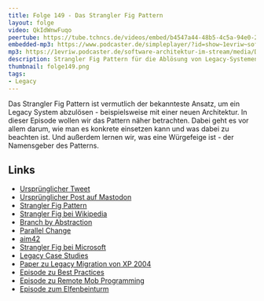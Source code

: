 ```yaml
---
title: Folge 149 - Das Strangler Fig Pattern
layout: folge
video: QkIdWnwFuqo
peertube: https://tube.tchncs.de/videos/embed/b4547a44-48b5-4c5a-94e0-2b12c9558dda
embedded-mp3: https://www.podcaster.de/simpleplayer/?id=show~1evriw~software-architektur-im-stream~pod-56e241a13b7a2ea4ef8566abba&v=1674828597
mp3: https://1evriw.podcaster.de/software-architektur-im-stream/media/Das_Strangler_Fig_Pattern.mp3
description: Strangler Fig Pattern für die Ablösung von Legacy-Systemen
thumbnail: folge149.png
tags:
- Legacy
---
```


Das Strangler Fig Pattern ist vermutlich der bekannteste Ansatz, um
ein Legacy System abzulösen - beispielsweise mit einer neuen
Architektur. In dieser Episode wollen wir das Pattern näher
betrachten. Dabei geht es vor allem darum, wie man es konkrete
einsetzen kann und was dabei zu beachten ist. Und außerdem lernen wir,
was eine Würgefeige ist - der Namensgeber des Patterns.

## Links

* [Ursprünglicher Tweet](https://twitter.com/ewolff/status/1599122644523106304)
* [Ursprünglicher Post auf
  Mastodon](https://mastodon.social/@ewolff/109451409819991856)
* [Strangler Fig Pattern](https://martinfowler.com/bliki/StranglerFigApplication.html)
* [Strangler Fig bei Wikipedia](https://en.wikipedia.org/wiki/Strangler_fig)
* [Branch by
  Abstraction](https://www.martinfowler.com/bliki/BranchByAbstraction.html)
* [Parallel
  Change](https://www.martinfowler.com/bliki/ParallelChange.html)
* [aim42](https://www.aim42.org/)
* [Strangler Fig bei
  Microsoft](https://learn.microsoft.com/de-de/azure/architecture/patterns/strangler-fig)
* [Legacy Case
  Studies](https://paulhammant.com/2013/07/14/legacy-application-strangulation-case-studies/)
* [Paper zu Legacy Migration von XP 2004](http://cdn.pols.co.uk/papers/agile-approach-to-legacy-systems.pdf) 
* [Episode zu Best
  Practices](https://software-architektur.tv/2022/11/11/folge142.html)
* [Episode zu Remote Mob
  Programming](https://software-architektur.tv/2021/04/16/folge56.html)
* [Episode zum Elfenbeinturm](https://software-architektur.tv/2023/01/13/folge147.html)
